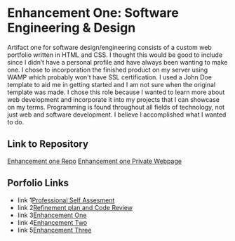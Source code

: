 




# Enhancement One: Software Engineering & Design

Artifact one for software design/engineering consists of a custom web portfolio written in HTML and CSS.  I thought this would be good to include since I didn’t have a personal profile and have always been wanting to make one.  I chose to incorporation the finished product on my server using WAMP which probably won't have SSL certification.  I used a John Doe template to aid me in getting started and I am not sure when the original template was made.  I chose this role because I wanted to learn more about web development and incorporate it into my projects that I can showcase on my terms.  Programming is found throughout all fields of technology, not just web and software development.  I believe I accomplished what I wanted to do. 

## Link to Repository
[Enhancement one Repo](https://github.com/ShahzadSatarAlikhan/-Software-design-and-engineering-.git)
[Enhancement one Private Webpage](https://cs499.tk)


## Porfolio Links

- link 1[Professional Self Assesment](https://shahzadsataralikhan.github.io/ShahzadSatarAlikhan/index)
- link 2[Refinement plan and Code Review](https://shahzadsataralikhan.github.io/ShahzadSatarAlikhan/refine)
- link 3[Enhancement One](https://shahzadsataralikhan.github.io/ShahzadSatarAlikhan/e1)
- link 4[Enhancement Two](https://shahzadsataralikhan.github.io/ShahzadSatarAlikhan/e2)
- link 5[Enhancement Three](https://shahzadsataralikhan.github.io/ShahzadSatarAlikhan/e3)

